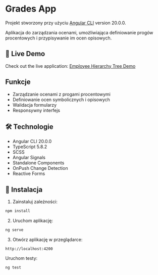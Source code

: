 # Grades App

Projekt stworzony przy użyciu [Angular CLI](https://github.com/angular/angular-cli) version 20.0.0. 

Aplikacja do zarządzania ocenami, umożliwiająca definiowanie progów procentowych i przypisywanie im ocen opisowych. 

## 🚀 Live Demo

Check out the live application: [Employee Hierarchy Tree Demo](https://krzysztofkoczy.github.io/Grades-App/)

## Funkcje

- Zarządzanie ocenami z progami procentowymi
- Definiowanie ocen symbolicznych i opisowych
- Walidacja formularzy
- Responsywny interfejs

## 🛠️ Technologie

- Angular CLI 20.0.0
- TypeScript 5.8.2
- SCSS
- Angular Signals
- Standalone Components
- OnPush Change Detection
- Reactive Forms

## 🔧 Instalacja

1. Zainstaluj zależności:
```bash
npm install
```

2. Uruchom aplikację:
```bash
ng serve
```

3. Otwórz aplikację w przeglądarce:
```
http://localhost:4200
```

Uruchom testy:
```bash
ng test
```
